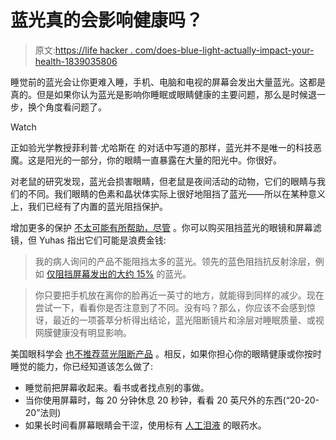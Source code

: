 # 蓝光真的会影响健康吗？

> 原文:[https://life hacker . com/does-blue-light-actually-impact-your-health-1839035806](https://lifehacker.com/does-blue-light-actually-affect-your-health-1839035806)

睡觉前的蓝光会让你更难入睡，手机、电脑和电视的屏幕会发出大量蓝光。这都是真的。但是如果你认为蓝光是影响你睡眠或眼睛健康的主要问题，那么是时候退一步，换个角度看问题了。

Watch

正如验光学教授菲利普·尤哈斯在 的对话中写道的那样，蓝光并不是唯一的科技恶魔。这是阳光的一部分，你的眼睛一直暴露在大量的阳光中。你很好。

对老鼠的研究发现，蓝光会损害眼睛，但老鼠是夜间活动的动物，它们的眼睛与我们的不同。我们眼睛的色素和晶状体实际上很好地阻挡了蓝光——所以在某种意义上，我们已经有了内置的蓝光阻挡保护。

增加更多的保护 [不太可能有所帮助，尽管](https://vitals.lifehacker.com/smartphones-arent-ruining-your-eyes-1829339597) 。你可以购买阻挡蓝光的眼镜和屏幕滤镜，但 Yuhas 指出它们可能是浪费金钱:

> 我的病人询问的产品不能阻挡太多的蓝光。领先的蓝色阻挡抗反射涂层，例如 [仅阻挡屏幕发出的大约 15%](https://doi.org/10.1097/OPX.0000000000001393) 的蓝光。

> 你只要把手机放在离你的脸再近一英寸的地方，就能得到同样的减少。现在尝试一下，看看你是否注意到了不同。没有吗？那么，你应该不会感到惊讶，最近的一项荟萃分析得出结论，蓝光阻断镜片和涂层对睡眠质量、或视网膜健康没有明显影响。

美国眼科学会 [也不推荐蓝光阻断产品](https://www.aao.org/eye-health/tips-prevention/should-you-be-worried-about-blue-light) 。相反，如果你担心你的眼睛健康或你按时睡觉的能力，你已经知道该怎么做了:

*   睡觉前把屏幕收起来。看书或者找点别的事做。
*   当你使用屏幕时，每 20 分钟休息 20 秒钟，看看 20 英尺外的东西(“20-20-20”法则)
*   如果长时间看屏幕眼睛会干涩，使用标有 [人工泪液](https://www.mayoclinic.org/diseases-conditions/dry-eyes/expert-answers/artificial-tears/faq-20058422) 的眼药水。